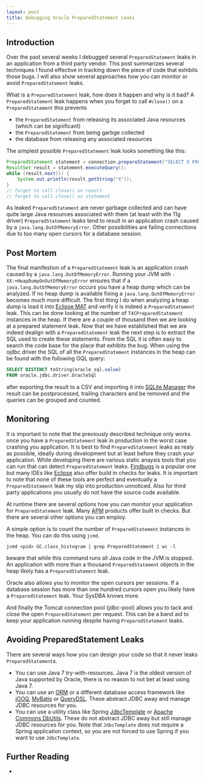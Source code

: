 ```yaml
---
layout: post
title: Debugging Oracle PreparedStatement Leaks
---
```


Introduction
------------

Over the past several weeks I debugged several `PreparedStatement` leaks in an application from a third party vendor. This post summarizes several techniques I found effective in tracking down the piece of code that exhibits those bugs. I will also show several approaches how you can monitor or avoid `PreparedStatement` leaks. 

What is a `PreparedStatement` leak, how does it happen and why is it bad? A `PreparedStatement` leak happens when you forget to call `#close()` on a `PreparedStatement` this prevents
 * the `PreparedStatement` from releasing its associated Java resources (which can be significant)
 * the `PreparedStatement` from being garbge collected
 * the database from releasing any associated resources

The simplest possible `PreparedStatement` leak looks something like this:

```java
PreparedStatement statement = connection.prepareStatement("SELECT X FROM dual");
ResultSet result = statement.executeQuery();
while (result.next()) {
    System.out.println(result.getString("X"));
}
// forget to call close() on result
// forget to call close() on statement
```

As leaked `PreparedStatement` are never garbage collected and can have quite large Java resources associated with them (at least with the 11g driver) `PreparedStatement` leaks tend to result in an application crash caused by a `java.lang.OutOfMemoryError`. Other possibilities are failing connections due to too many open cursors for a database session.

Post Mortem
-----------

The final manifestion of a `PreparedStatement` leak is an application crash caused by a `java.lang.OutOfMemoryError`. Running your JVM with `-XX:+HeapDumpOnOutOfMemoryError` ensures that if a `java.lang.OutOfMemoryError` occurs you have a heap dump which can be analyzed. If no heap dump is available fixing a `java.lang.OutOfMemoryError` becomes much more difficult. The first thing I do when analyzing a heap dump is load it into [Eclipse MAT]() and verify it is indeed a `PreparedStatement` leak. This can be done looking at the number of `T4CPreparedStatement` instances in the heap. If there are a couple of thousand then we are looking at a prepared statement leak. Now that we have established that we are indeed dealign with a `PreparedStatement` leak the next step is to extract the SQL used to create these statements. From the SQL it is often easy to search the code base for the place that exhibits the bug. When using the ojdbc driver the SQL of all the `PreparedStatement` instances in the heap can be found with the following OQL query:

```sql
SELECT DISTINCT toString(oracle_sql.value)
FROM oracle.jdbc.driver.OracleSql
```

after exporting the result to a CSV and importing it into [SQLite Manager](https://addons.mozilla.org/en-US/firefox/addon/sqlite-manager/) the result can be postprocessed, trailing characters and be removed and the queries can be grouped and counted.

Monitoring
----------

It is important to note that the previously described technique only works once you have a `PreparedStatement` leak in production in the worst case crashing you application. It is best to find `PreparedStatement` leaks as realy as possible, ideally during development but at least before they crash your application.
While developing there are various static anaysis tools that you can run that can detect `PreparedStatement` leaks. [Findbugs](http://findbugs.sourceforge.net/bugDescriptions.html#ODR_OPEN_DATABASE_RESOURCE) is a popular one but many IDEs like [Eclipse](http://help.eclipse.org/juno/index.jsp?topic=%2Forg.eclipse.jdt.doc.user%2Ftasks%2Ftask-avoiding_resource_leaks.htm) also offer build in checks for leaks. It is important to note that none of these tools are perfect and eventually a `PreparedStatement` leak my slip into production unnoticed. Also for third party applications you usually do not have the source code available.

At runtime there are several options how you can monitor your application for `PreparedStatement` leak. Many [APM](http://en.wikipedia.org/wiki/Application_performance_management) products offer built in checks. But there are several other options you can employ.

A simple option is to count the number of `PreparedStatement` instances in the heap. You can do this using `jcmd`.

    jcmd <pid> GC.class_histogram | grep PreparedStatement | wc -l

beware that while this command runs all Java code in the JVM is stopped. An application with more than a thousand `PreparedStatement` objects in the heap likely has a `PreparedStatement` leak.


Oracle also allows you to monitor the open cursors per sessions. If a database session has more than one hundred cursors open you likely have a `PreparedStatement` leak. Your SysDBA knows more.

And finally the Tomcat connection pool (jdbc-pool) allows you to tack and close the open `PreparedStatement` per request. This can be a band aid to keep your application running despite having `PreparedStatement` leaks.

Avoiding PreparedStatement Leaks
--------------------------------

There are several ways how you can design your code so that it never leaks `PreparedStatement`s.

 * You can use Java 7 try-with-resources. Java 7 is the oldest version of Java supported by Oracle, there is no reason to not bet at least using Java 7.
 * You can use an [ORM](http://en.wikipedia.org/wiki/Object-relational_mapping) or a different database access framework like [jOOQ](http://www.jooq.org/), [MyBatis](http://mybatis.github.io/mybatis-3/) or [QueryDSL](http://www.querydsl.com/). These abstract JDBC away and manage JDBC resources for you.
 * You can use a utility class like Spring [JdbcTemplate]() or [Apache Commons DbUtils](http://commons.apache.org/proper/commons-dbutils/). These do not abstract JDBC away but still manage JDBC resources for you. Note that `JdbcTemplate` does not require a Spring application context, so you are not forced to use Spring if you want to use `JdbcTemplate`.

Further Reading
---------------

 * [](http://www.oracle.com/technetwork/database/application-development/jdbc-memory-management-12c-1964666.pdf)


